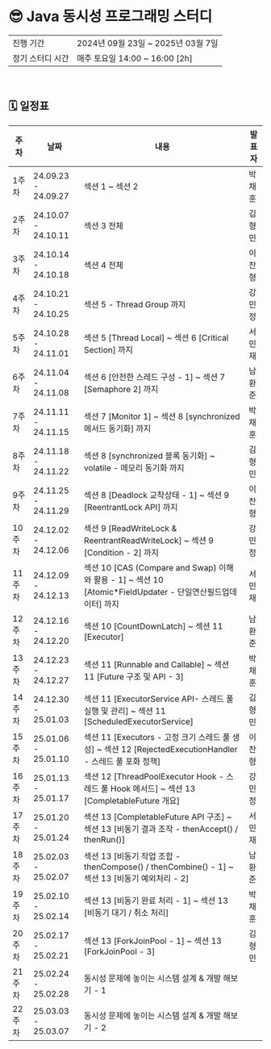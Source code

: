 # 😎 Java 동시성 프로그래밍 스터디
<table>
  <tr>
    <td>진행 기간</td>
    <td>2024년 09월 23일 ~ 2025년 03월 7일 </td>
  </tr>
  <tr>
    <td>정기 스터디 시간</td>
    <td>매주 토요일 14:00 ~ 16:00 [2h] </a></td>
  </tr>
</table>

<br />

## 🗓 일정표

<table>
  <thead>
    <tr>
      <th>주차</th>
      <th>날짜</th>
      <th>내용</th>
      <th>발표자</th>
    </tr>
  </thead>
  <tbody>
    <tr>
      <td>1주차</td>
      <td>24.09.23 - 24.09.27</td>
      <td>섹션 1 ~ 섹션 2</td>
      <td>박채훈</td>
    </tr>
    <tr>
      <td>2주차</td>
      <td>24.10.07 - 24.10.11</td>
      <td>섹션 3 전체</td>
      <td>김형민</td>
    </tr>
    <tr>
      <td>3주차</td>
      <td>24.10.14 - 24.10.18</td>
      <td>섹션 4 전체</td>
      <td>이찬형</td>
    </tr>
    <tr>
      <td>4주차</td>
      <td>24.10.21 - 24.10.25</td>
      <td>섹션 5 - Thread Group 까지</td>
      <td>강민정</td>
    </tr>
    <tr>
      <td>5주차</td>
      <td>24.10.28 - 24.11.01</td>
      <td>섹션 5 [Thread Local] ~ 섹션 6 [Critical Section] 까지</td>
      <td>서민재</td>
    </tr>
    <tr>
      <td>6주차</td>
      <td>24.11.04 - 24.11.08</td>
      <td>섹션 6 [안전한 스레드 구성 - 1] ~ 섹션 7 [Semaphore 2] 까지</td>
      <td>남환준</td>
    </tr>
    <tr>
      <td>7주차</td>
      <td>24.11.11 - 24.11.15</td>
      <td>섹션 7 [Monitor 1] ~ 섹션 8 [synchronized 메서드 동기화] 까지</td>
      <td>박채훈</td>
    </tr>
    <tr>
      <td>8주차</td>
      <td>24.11.18 - 24.11.22</td>
      <td>섹션 8 [synchronized 블록 동기화] ~ volatile - 메모리 동기화 까지</td>
      <td>김형민</td>
    </tr>
    <tr>
      <td>9주차</td>
      <td>24.11.25 - 24.11.29</td>
      <td>섹션 8 [Deadlock 교착상태 - 1] ~ 섹션 9 [ReentrantLock API] 까지</td>
      <td>이찬형</td>
    </tr>
    <tr>
      <td>10주차</td>
      <td>24.12.02 - 24.12.06</td>
      <td>섹션 9 [ReadWriteLock & ReentrantReadWriteLock] ~ 섹션 9 [Condition - 2] 까지</td>
      <td>강민정</td>
    </tr>
    <tr>
      <td>11주차</td>
      <td>24.12.09 - 24.12.13</td>
      <td>섹션 10 [CAS (Compare and Swap) 이해와 활용 - 1] ~ 섹션 10 [Atomic*FieldUpdater - 단일연산필드업데이터] 까지</td>
      <td>서민재</td>
    </tr>
    <tr>
      <td>12주차</td>
      <td>24.12.16 - 24.12.20</td>
      <td>섹션 10 [CountDownLatch] ~ 섹션 11 [Executor]</td>
      <td>남환준</td>
    </tr>
    <tr>
      <td>13주차</td>
      <td>24.12.23 - 24.12.27</td>
      <td>섹션 11 [Runnable and Callable] ~ 섹션 11 [Future 구조 및 API - 3]</td>
      <td>박채훈</td>
    </tr>
    <tr>
      <td>14주차</td>
      <td>24.12.30 - 25.01.03</td>
      <td>섹션 11 [ExecutorService API- 스레드 풀 실행 및 관리] ~ 섹션 11 [ScheduledExecutorService]</td>
      <td>김형민</td>
    </tr>
    <tr>
      <td>15주차</td>
      <td>25.01.06 - 25.01.10</td>
      <td>섹션 11 [Executors - 고정 크기 스레드 풀 생성] ~ 섹션 12 [RejectedExecutionHandler - 스레드 풀 포화 정책]</td>
      <td>이찬형</td>
    </tr>
    <tr>
      <td>16주차</td>
      <td>25.01.13 - 25.01.17</td>
      <td>섹션 12 [ThreadPoolExecutor Hook - 스레드 풀 Hook 메서드] ~ 섹션 13 [CompletableFuture 개요]</td>
      <td>강민정</td>
    </tr>
    <tr>
      <td>17주차</td>
      <td>25.01.20 - 25.01.24</td>
      <td>섹션 13 [CompletableFuture API 구조] ~ 섹션 13 [비동기 결과 조작 - thenAccept() / thenRun()]</td>
      <td>서민재</td>
    </tr>
    <tr>
      <td>18주차</td>
      <td>25.02.03 - 25.02.07</td>
      <td>섹션 13 [비동기 작업 조합 - thenCompose() / thenCombine() - 1] ~ 섹션 13 [비동기 예외처리 - 2]</td>
      <td>남환준</td>
    </tr>
    <tr>
      <td>19주차</td>
      <td>25.02.10 - 25.02.14</td>
      <td>섹션 13 [비동기 완료 처리 - 1] ~ 섹션 13 [비동기 대기 / 취소 처리]</td>
      <td>박채훈</td>
    </tr>
    <tr>
      <td>20주차</td>
      <td>25.02.17 - 25.02.21</td>
      <td>섹션 13 [ForkJoinPool - 1] ~ 섹션 13 [ForkJoinPool - 3]</td>
      <td>김형민</td>
    </tr>
    <tr>
      <td>21주차</td>
      <td>25.02.24 - 25.02.28</td>
      <td>동시성 문제에 놓이는 시스템 설계 & 개발 해보기 - 1</td>
      <td></td>
    </tr>
    <tr>
      <td>22주차</td>
      <td>25.03.03 - 25.03.07</td>
      <td>동시성 문제에 놓이는 시스템 설계 & 개발 해보기 - 2</td>
      <td></td>
    </tr>
  </tbody>
</table>








